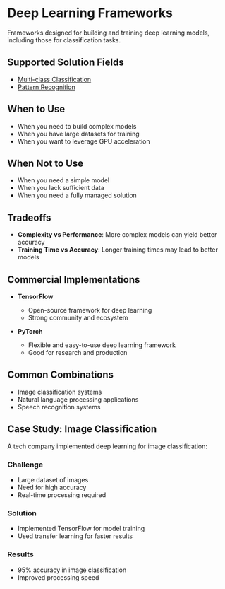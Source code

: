 # Deep Learning Frameworks

Frameworks designed for building and training deep learning models, including those for classification tasks.

## Supported Solution Fields

- [Multi-class Classification](../solutions/multi-class-classification)
- [Pattern Recognition](../solutions/pattern-recognition)

## When to Use

- When you need to build complex models
- When you have large datasets for training
- When you want to leverage GPU acceleration

## When Not to Use

- When you need a simple model
- When you lack sufficient data
- When you need a fully managed solution

## Tradeoffs

- **Complexity vs Performance**: More complex models can yield better accuracy
- **Training Time vs Accuracy**: Longer training times may lead to better models

## Commercial Implementations

- **TensorFlow**
  - Open-source framework for deep learning
  - Strong community and ecosystem

- **PyTorch**
  - Flexible and easy-to-use deep learning framework
  - Good for research and production

## Common Combinations

- Image classification systems
- Natural language processing applications
- Speech recognition systems

## Case Study: Image Classification

A tech company implemented deep learning for image classification:

### Challenge
- Large dataset of images
- Need for high accuracy
- Real-time processing required

### Solution
- Implemented TensorFlow for model training
- Used transfer learning for faster results

### Results
- 95% accuracy in image classification
- Improved processing speed 